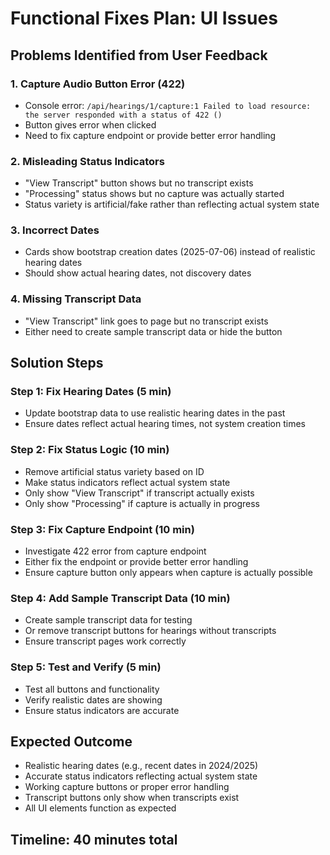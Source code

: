 # Functional Fixes Plan: UI Issues

## Problems Identified from User Feedback

### 1. **Capture Audio Button Error (422)**
- Console error: `/api/hearings/1/capture:1 Failed to load resource: the server responded with a status of 422 ()`
- Button gives error when clicked
- Need to fix capture endpoint or provide better error handling

### 2. **Misleading Status Indicators**
- "View Transcript" button shows but no transcript exists
- "Processing" status shows but no capture was actually started
- Status variety is artificial/fake rather than reflecting actual system state

### 3. **Incorrect Dates**
- Cards show bootstrap creation dates (2025-07-06) instead of realistic hearing dates
- Should show actual hearing dates, not discovery dates

### 4. **Missing Transcript Data**
- "View Transcript" link goes to page but no transcript exists
- Either need to create sample transcript data or hide the button

## Solution Steps

### Step 1: Fix Hearing Dates (5 min)
- Update bootstrap data to use realistic hearing dates in the past
- Ensure dates reflect actual hearing times, not system creation times

### Step 2: Fix Status Logic (10 min)
- Remove artificial status variety based on ID
- Make status indicators reflect actual system state
- Only show "View Transcript" if transcript actually exists
- Only show "Processing" if capture is actually in progress

### Step 3: Fix Capture Endpoint (10 min)
- Investigate 422 error from capture endpoint
- Either fix the endpoint or provide better error handling
- Ensure capture button only appears when capture is actually possible

### Step 4: Add Sample Transcript Data (10 min)
- Create sample transcript data for testing
- Or remove transcript buttons for hearings without transcripts
- Ensure transcript pages work correctly

### Step 5: Test and Verify (5 min)
- Test all buttons and functionality
- Verify realistic dates are showing
- Ensure status indicators are accurate

## Expected Outcome
- Realistic hearing dates (e.g., recent dates in 2024/2025)
- Accurate status indicators reflecting actual system state
- Working capture buttons or proper error handling
- Transcript buttons only show when transcripts exist
- All UI elements function as expected

## Timeline: 40 minutes total